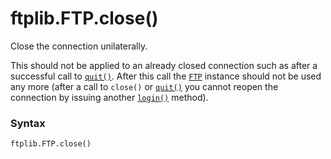 # ftplib.FTP.close()

Close the connection unilaterally.

This should not be applied to an already closed connection such as after a successful call to [`quit()`](/modules/ftplib/FTP/quit.md). After this call the [`FTP`](/modules/ftplib/FTP/) instance should not be used any more (after a call to `close()` or [`quit()`](/modules/ftplib/FTP/quit.md) you cannot reopen the connection by issuing another [`login()`](/modules/ftplib/FTP/login.md) method).

### Syntax

```python
ftplib.FTP.close()
```